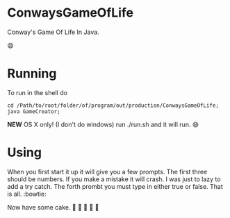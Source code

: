 # ConwaysGameOfLife
Conway's Game Of Life In Java.


:smile:

# Running

To run in the shell do 
```Shell 
cd /Path/to/root/folder/of/program/out/production/ConwaysGameOfLife; java GameCreator;
```

**NEW** OS X only! (I don't do windows) run ./run.sh and it will run. :smile:

# Using

When you first start it up it will give you a few prompts. The first three should be numbers. If you make a mistake it will crash. I was just to lazy to add a try catch. The forth prombt you must type in either true or false. That is all. :bowtie:

Now have some cake. :birthday: :birthday: :birthday: :birthday: :birthday:
